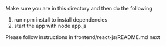 Make sure you are in this directory and then do the following
1. run npm install to install dependencies
2. start the app with node app.js

Please follow instructions in frontend/react-js/README.md next
